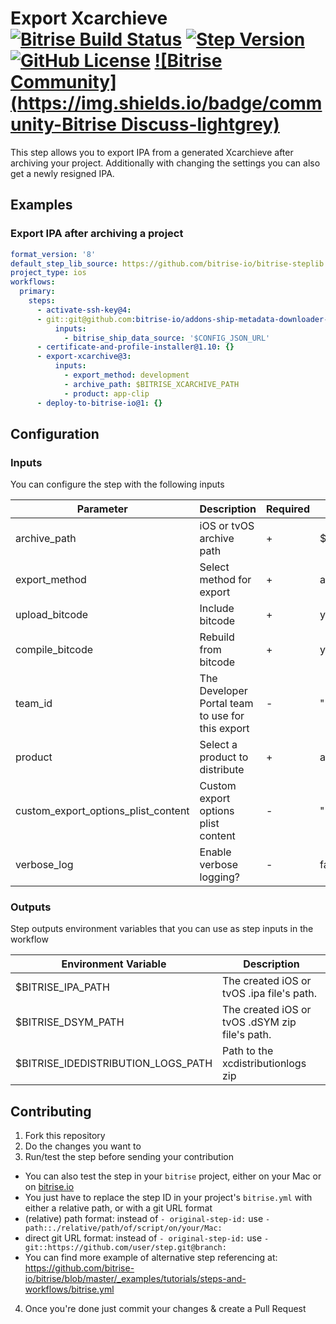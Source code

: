 # Export Xcarchieve [![Bitrise Build Status](https://app.bitrise.io/app/4a77608299acdd22/status.svg?token=VqeMltyd51uDSQX9mc8JUQ&branch=master)](https://app.bitrise.io/app/4a77608299acdd22) [![Step Version](https://img.shields.io/badge/version-3.0.0-blue)](https://www.bitrise.io/integrations/steps/export-xcarchive) [![GitHub License](https://img.shields.io/badge/license-MIT-lightgrey.svg)](https://raw.githubusercontent.com/bitrise-steplib/steps-export-xcarchive/master/LICENSE) [![Bitrise Community](https://img.shields.io/badge/community-Bitrise Discuss-lightgrey)](https://discuss.bitrise.io/)

This step allows you to export IPA from a generated Xcarchieve after archiving your project. Additionally with changing the settings you can also get a newly resigned IPA.

## Examples

### Export IPA after archiving a project

```yml
format_version: '8'
default_step_lib_source: https://github.com/bitrise-io/bitrise-steplib.git
project_type: ios
workflows:
  primary:
    steps:
      - activate-ssh-key@4:
      - git::git@github.com:bitrise-io/addons-ship-metadata-downloader-ios.git@update:
          inputs:
            - bitrise_ship_data_source: '$CONFIG_JSON_URL'
      - certificate-and-profile-installer@1.10: {}
      - export-xcarchive@3:
          inputs:
            - export_method: development
            - archive_path: $BITRISE_XCARCHIVE_PATH
            - product: app-clip
      - deploy-to-bitrise-io@1: {}
```

## Configuration

### Inputs

You can configure the step with the following inputs

| Parameter | Description | Required | Default |
| --- | --- | --- | --- |
| archive_path | iOS or tvOS archive path | + | $BITRISE_XCARCHIVE_PATH |
| export_method | Select method for export | + | auto-detect |
| upload_bitcode | Include bitcode | + | yes |
| compile_bitcode | Rebuild from bitcode | + | yes |
| team_id | The Developer Portal team to use for this export | - | "" |
| product | Select a product to distribute | + | app |
| custom_export_options_plist_content | Custom export options plist content | - | "" |
| verbose_log | Enable verbose logging? | - | false |

### Outputs

Step outputs environment variables that you can use as step inputs in the workflow

| Environment Variable | Description |
| --- | --- |
| $BITRISE_IPA_PATH | The created iOS or tvOS .ipa file's path. |
| $BITRISE_DSYM_PATH | The created iOS or tvOS .dSYM zip file's path. |
| $BITRISE_IDEDISTRIBUTION_LOGS_PATH | Path to the xcdistributionlogs zip |

## Contributing

1. Fork this repository
2. Do the changes you want to
3. Run/test the step before sending your contribution
  * You can also test the step in your `bitrise` project, either on your Mac or on [bitrise.io](https://www.bitrise.io)
  * You just have to replace the step ID in your project's `bitrise.yml` with either a relative path, or with a git URL format
  * (relative) path format: instead of `- original-step-id:` use `- path::./relative/path/of/script/on/your/Mac:`
  * direct git URL format: instead of `- original-step-id:` use `- git::https://github.com/user/step.git@branch:`
  * You can find more example of alternative step referencing at: https://github.com/bitrise-io/bitrise/blob/master/_examples/tutorials/steps-and-workflows/bitrise.yml
4. Once you're done just commit your changes & create a Pull Request
